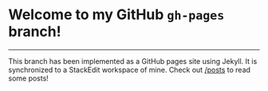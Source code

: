 # Welcome to my GitHub `gh-pages` branch!

---

This branch has been implemented as a GitHub pages site using Jekyll. 
It is synchronized to a StackEdit workspace of mine.
Check out [/posts](/posts) to read some posts!

<!--stackedit_data:
eyJoaXN0b3J5IjpbMTI4MzY0ODI0MV19
-->